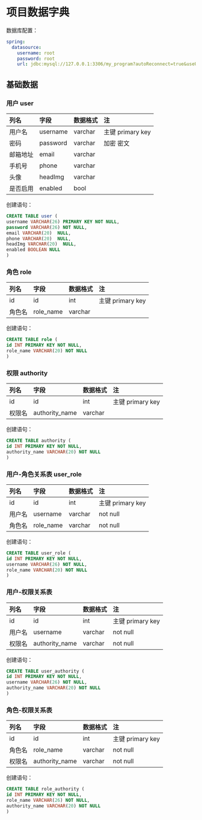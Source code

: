 # 项目数据字典
数据库配置：
```yaml
spring:
  datasource:
    username: root
    password: root
    url: jdbc:mysql://127.0.0.1:3306/my_program?autoReconnect=true&useUnicode=true&characterEncoding=utf8&zeroDateTimeBehavior=CONVERT_TO_NULL&useSSL=false&serverTimezone=CTT
```


## 基础数据
### 用户 user
| 列名   | 字段   | 数据格式 | 注   |
| :-----| :----- | :----- |:-----|
| 用户名 | username | varchar | 主键 primary key |
| 密码  | password | varchar |   加密 密文 |
| 邮箱地址| email   | varchar |   |
| 手机号 | phone  | varchar |   |
| 头像  | headImg | varchar |   |
| 是否启用 | enabled | bool |   |

创建语句：
```sql
CREATE TABLE user (
username VARCHAR(26) PRIMARY KEY NOT NULL,
password VARCHAR(26) NOT NULL,
email VARCHAR(20)  NULL,
phone VARCHAR(20)  NULL,
headImg VARCHAR(20)  NULL,
enabled BOOLEAN NULL
)
```
### 角色 role
| 列名   | 字段   | 数据格式 | 注   |
| :-----| :----- | :----- |:-----|
| id | id | int | 主键 primary key |
| 角色名  | role_name | varchar |    |

创建语句：
```sql
CREATE TABLE role (
id INT PRIMARY KEY NOT NULL,
role_name VARCHAR(20) NOT NULL
)
```
### 权限 authority
| 列名   | 字段   | 数据格式 | 注   |
| :-----| :----- | :----- |:-----|
| id | id | int | 主键 primary key |
| 权限名  | authority_name | varchar |   |

创建语句：
```sql
CREATE TABLE authority (
id INT PRIMARY KEY NOT NULL,
authority_name VARCHAR(20) NOT NULL
)
```

### 用户-角色关系表  user_role
| 列名   | 字段   | 数据格式 | 注   |
| :-----| :----- | :----- |:-----|
| id | id | int | 主键 primary key |
| 用户名  | username | varchar |  not null |
| 角色名  | role_name | varchar |  not null |

创建语句：
```sql
CREATE TABLE user_role (
id INT PRIMARY KEY NOT NULL,
username VARCHAR(26) NOT NULL,
role_name VARCHAR(20) NOT NULL
)
```

### 用户-权限关系表
| 列名   | 字段   | 数据格式 | 注   |
| :-----| :----- | :----- |:-----|
| id | id | int | 主键 primary key |
| 用户名  | username | varchar |  not null |
| 权限名  | authority_name | varchar |  not null |

创建语句：
```sql
CREATE TABLE user_authority (
id INT PRIMARY KEY NOT NULL,
username VARCHAR(26) NOT NULL,
authority_name VARCHAR(20) NOT NULL
)
```
### 角色-权限关系表
| 列名   | 字段   | 数据格式 | 注   |
| :-----| :----- | :----- |:-----|
| id | id | int | 主键 primary key |
| 角色名  | role_name | varchar |  not null |
| 权限名  | authority_name | varchar |  not null |

创建语句：
```sql
CREATE TABLE role_authority (
id INT PRIMARY KEY NOT NULL,
role_name VARCHAR(26) NOT NULL,
authority_name VARCHAR(20) NOT NULL
)
```